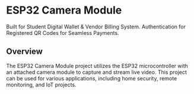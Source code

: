 # ESP32 Camera Module
Built for Student Digital Wallet & Vendor Billing System.
Authentication for Registered QR Codes for Seamless Payments.

## Overview
The ESP32 Camera Module project utilizes the ESP32 microcontroller with an attached camera module to capture and stream live video. 
This project can be used for various applications, including home security, remote monitoring, and IoT projects.
